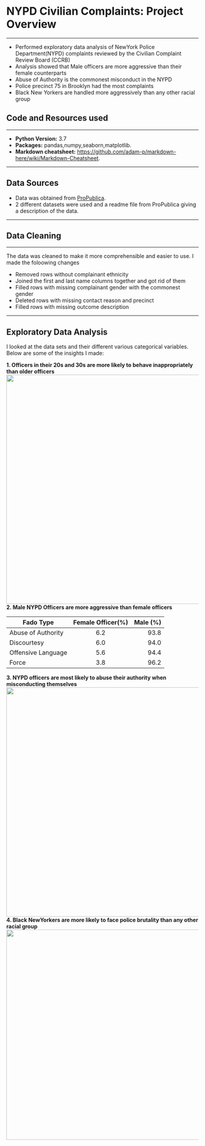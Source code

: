 
# NYPD Civilian Complaints: Project Overview
***
* Performed exploratory data analysis of NewYork Police Department(NYPD) complaints reviewed by the Civilian Complaint Review Board (CCRB)
* Analysis showed that Male officers are more aggressive than their female counterparts
* Abuse of Authority is the commonest misconduct in the NYPD
* Police precinct 75 in Brooklyn had the most complaints  
* Black New Yorkers are handled more aggressively than any other racial group

## Code and Resources used
***
- **Python Version:** 3.7
- **Packages:** pandas,numpy,seaborn,matplotlib.
- **Markdown cheatsheet:** https://github.com/adam-p/markdown-here/wiki/Markdown-Cheatsheet.
***
## Data Sources
- Data was obtained from [ProPublica](https://www.propublica.org/article/nypd-civilian-complaint-review-board-editors-note).
- 2 different datasets were used and a readme file from ProPublica giving a description of the data.
***
## Data Cleaning
***
The data was cleaned to make it more comprehensible and easier to use. I made the foloowing changes
* Removed rows without complainant ethnicity
* Joined the first and last name columns together and got rid of them
* Filled rows with missing complainant gender with the commonest gender
* Deleted rows with missing contact reason and precinct
* Filled rows with missing outcome description
***
## Exploratory Data Analysis
I looked at the data sets and their different various categorical variables.
Below are some of the insights I made:

**1. Officers in their 20s and 30s are more likely to behave inappropriately than older officers**
<img src="https://user-images.githubusercontent.com/58377262/89234537-23e9b500-d5e4-11ea-865b-a4d1376d2354.png" height=600 width=1200 align=left>
 

**2. Male NYPD Officers are more aggressive than female officers**

| Fado Type          | Female Officer(%) | Male (%) |
| ------------------ |:-----------------:| --------:|
| Abuse of Authority | 6.2               |   93.8   |
|        Discourtesy | 6.0               |   94.0   |
| Offensive Language | 5.6               |   94.4   |
|              Force | 3.8               |   96.2   |

**3. NYPD officers are most likely to abuse their authority when misconducting themselves** 
<img src="https://user-images.githubusercontent.com/58377262/89235674-8c399600-d5e6-11ea-960f-497f35463ee9.png" width=1200 height= 600 align=left>


**4. Black NewYorkers are more likely to face police brutality than any other racial group**
<img src="https://user-images.githubusercontent.com/58377262/89235925-23065280-d5e7-11ea-8fc2-a239b3c978ca.png" height=550 width=800 align=left>

